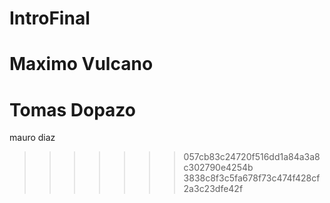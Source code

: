 # IntroFinal

Maximo Vulcano
=======
Tomas Dopazo
=======
mauro diaz 
>>>>>>> 057cb83c24720f516dd1a84a3a8c302790e4254b
>>>>>>> 3838c8f3c5fa678f73c474f428cf2a3c23dfe42f
